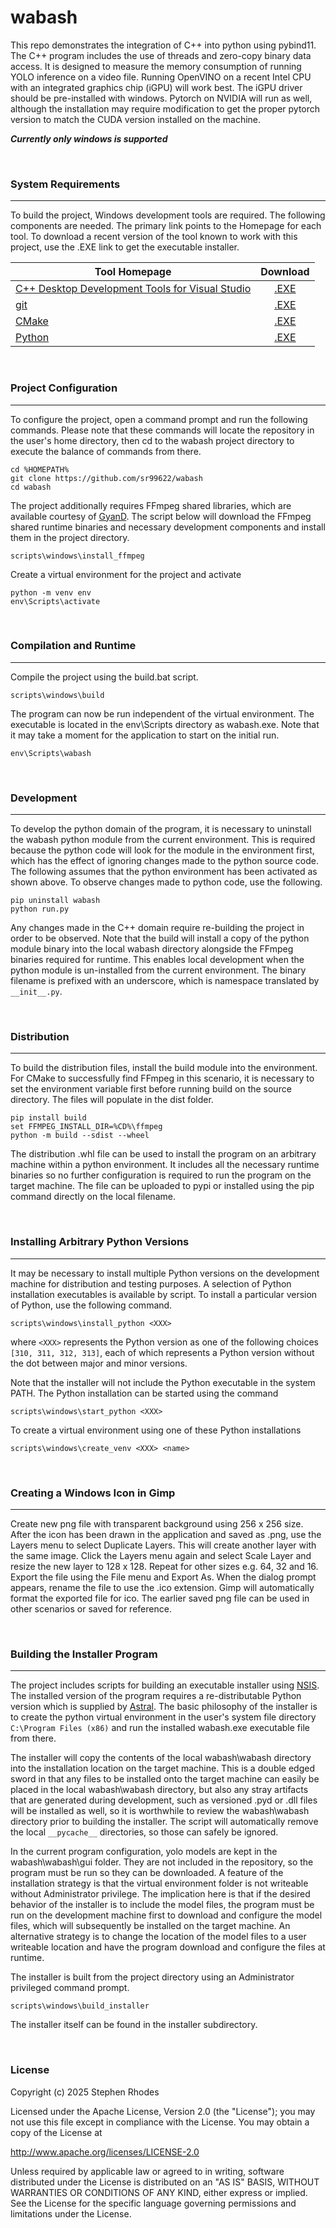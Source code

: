 # wabash

This repo demonstrates the integration of C++ into python using pybind11. The C++ program includes the use of threads and zero-copy binary data access. It is designed to measure the memory consumption of running YOLO inference on a video file. Running OpenVINO on a recent Intel CPU with an integrated graphics chip (iGPU) will work best. The iGPU driver should be pre-installed with windows. Pytorch on NVIDIA will run as well, although the installation may require modification to get the proper pytorch version to match the CUDA version installed on the machine.

<b><i>Currently only windows is supported</i></b>

&nbsp;
### System Requirements
---

To build the project, Windows development tools are required. The following components are needed. The primary link points to the Homepage for each tool. To download a recent version of the tool known to work with this project, use the .EXE link to get the executable installer.

   | Tool Homepage | Download |
   |-----------|:--------:|
   |[C++ Desktop Development Tools for Visual Studio](https://visualstudio.microsoft.com/downloads/) | [.EXE](https://aka.ms/vs/17/release/vs_BuildTools.exe) |
   |[git](https://git-scm.com/install/windows) | [.EXE](https://github.com/git-for-windows/git/releases/download/v2.51.2.windows.1/Git-2.51.2-64-bit.exe) |
   |[CMake](https://cmake.org/download/) | [.EXE](https://github.com/Kitware/CMake/releases/download/v4.2.0-rc2/cmake-4.2.0-rc2-windows-x86_64.msi) |
   |[Python](https://www.python.org/downloads/windows/) | [.EXE](https://www.python.org/ftp/python/3.13.9/python-3.13.9-amd64.exe) |

&nbsp;
### Project Configuration
---

To configure the project, open a command prompt and run the following commands. Please note that these commands will locate the repository in the user's home directory, then cd to the wabash project directory to execute the balance of commands from there.

```
cd %HOMEPATH%
git clone https://github.com/sr99622/wabash
cd wabash
```

The project additionally requires FFmpeg shared libraries, which are available courtesy of [GyanD](https://github.com/GyanD/codexffmpeg). The script below will download the FFmpeg shared runtime binaries and necessary development components and install them in the project directory.

```
scripts\windows\install_ffmpeg
```

Create a virtual environment for the project and activate

```
python -m venv env
env\Scripts\activate
```

&nbsp;
### Compilation and Runtime
---

Compile the project using the build.bat script.

```
scripts\windows\build
```

The program can now be run independent of the virtual environment. The executable is located in the env\Scripts directory as wabash.exe. Note that it may take a moment for the application to start on the initial run.

```
env\Scripts\wabash
```

&nbsp;
### Development
---

To develop the python domain of the program, it is necessary to uninstall the wabash python module from the current environment. This is required because the python code will look for the module in the environment first, which has the effect of ignoring changes made to the python source code. The following assumes that the python environment has been activated as shown above. To observe changes made to python code, use the following.

```
pip uninstall wabash
python run.py
```

Any changes made in the C++ domain require re-building the project in order to be observed. Note that the build will install a copy of the python module binary into the local wabash directory alongside the FFmpeg binaries required for runtime. This enables local development when the python module is un-installed from the current environment. The binary filename is prefixed with an underscore, which is namespace translated by ```__init__.py```.

&nbsp;
### Distribution
---

To build the distribution files, install the build module into the environment. For CMake to successfully find FFmpeg in this scenario, it is necessary to set the environment variable first before running build on the source directory. The files will populate in the dist folder.

```
pip install build
set FFMPEG_INSTALL_DIR=%CD%\ffmpeg
python -m build --sdist --wheel
```

The distribution .whl file can be used to install the program on an arbitrary machine within a python environment. It includes all the necessary runtime binaries so no further configuration is required to run the program on the target machine. The file can be uploaded to pypi or installed using the pip command directly on the local filename. 

&nbsp;
### Installing Arbitrary Python Versions
---

It may be necessary to install multiple Python versions on the development machine for distribution and testing purposes. A selection of Python installation executables is available by script. To install a particular version of Python, use the following command.

```
scripts\windows\install_python <XXX>
```

where `<XXX>` represents the Python version as one of the following choices `[310, 311, 312, 313]`, each of which represents a Python version without the dot between major and minor versions.

Note that the installer will not include the Python executable in the system PATH. The Python installation can be started using the command

```
scripts\windows\start_python <XXX>
```

To create a virtual environment using one of these Python installations

```
scripts\windows\create_venv <XXX> <name>
```

&nbsp;
### Creating a Windows Icon in Gimp
---

Create new png file with transparent background using 256 x 256 size. After the icon has been drawn in the application and saved as .png, use the Layers menu to select Duplicate Layers. This will create another layer with the same image. Click the Layers menu again and select Scale Layer and resize the new layer to 128 x 128. Repeat for other sizes e.g. 64, 32 and 16. Export the file using the File menu and Export As. When the dialog prompt appears, rename the file to use the .ico extension. Gimp will automatically format the exported file for ico. The earlier saved png file can be used in other scenarios or saved for reference.

&nbsp;
### Building the Installer Program
---

The project includes scripts for building an executable installer using [NSIS](https://sourceforge.net/projects/nsis/). The installed version of the program requires a re-distributable Python version which is supplied by [Astral](https://github.com/astral-sh). The basic philosophy of the installer is to create the python virtual environment in the user's system file directory ```C:\Program Files (x86)``` and run the installed wabash.exe executable file from there. 

The installer will copy the contents of the local wabash\wabash directory into the installation location on the target machine. This is a double edged sword in that any files to be installed onto the target machine can easily be placed in the local wabash\wabash directory, but also any stray artifacts that are generated during development, such as versioned .pyd or .dll files will be installed as well, so it is worthwhile to review the wabash\wabash directory prior to building the installer. The script will automatically remove the local ```__pycache__``` directories, so those can safely be ignored.

 In the current program configuration, yolo models are kept in the wabash\wabash\gui folder. They are not included in the repository, so the program must be run so they can be downloaded. A feature of the installation strategy is that the virtual environment folder is not writeable without Administrator privilege. The implication here is that if the desired behavior of the installer is to include the model files, the program must be run on the development machine first to download and configure the model files, which will subsequently be installed on the target machine. An alternative strategy is to change the location of the model files to a user writeable location and have the program download and configure the files at runtime.

The installer is built from the project directory using an Administrator privileged command prompt.

```
scripts\windows\build_installer
```

The installer itself can be found in the installer subdirectory.

&nbsp;
### License

Copyright (c) 2025  Stephen Rhodes

Licensed under the Apache License, Version 2.0 (the "License");
you may not use this file except in compliance with the License.
You may obtain a copy of the License at

   http://www.apache.org/licenses/LICENSE-2.0

Unless required by applicable law or agreed to in writing, software
distributed under the License is distributed on an "AS IS" BASIS,
WITHOUT WARRANTIES OR CONDITIONS OF ANY KIND, either express or implied.
See the License for the specific language governing permissions and
limitations under the License.









